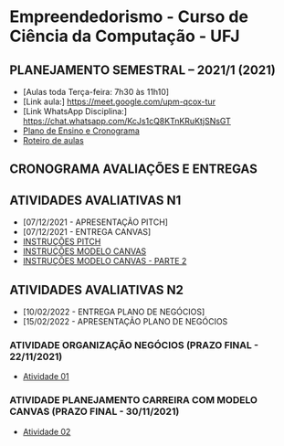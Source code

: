 # Empreendedorismo - Curso de Ciência da Computação - UFJ

## PLANEJAMENTO SEMESTRAL – 2021/1 (2021)

- [Aulas toda Terça-feira: 7h30 às 11h10]
- [Link aula:]  https://meet.google.com/upm-qcox-tur
- [Link WhatsApp Disciplina:] https://chat.whatsapp.com/KcJs1cQ8KTnKRuKtjSNsGT
- [Plano de Ensino e Cronograma](plano_ensino_remoto_empreendedorismo_2021_1_assinado.pdf)
- [Roteiro de aulas](documentos/roteiro.md)

##  CRONOGRAMA AVALIAÇÕES E ENTREGAS

##  ATIVIDADES AVALIATIVAS N1

- [07/12/2021 - APRESENTAÇÃO PITCH]
- [07/12/2021 - ENTREGA CANVAS]
- [INSTRUÇÕES PITCH](aula11.md)
- [INSTRUÇÕES MODELO CANVAS](aula9.md)
- [INSTRUÇÕES MODELO CANVAS - PARTE 2](aula10.md)

##  ATIVIDADES AVALIATIVAS N2

- [10/02/2022 - ENTREGA PLANO DE NEGÓCIOS]
- [15/02/2022 - APRESENTAÇÃO PLANO DE NEGÓCIOS

### ATIVIDADE ORGANIZAÇÃO NEGÓCIOS (PRAZO FINAL - 22/11/2021)

- [Atividade 01](documentos/atividade01.md)

### ATIVIDADE PLANEJAMENTO CARREIRA COM MODELO CANVAS (PRAZO FINAL - 30/11/2021)

- [Atividade 02](documentos/atividade02.md)
